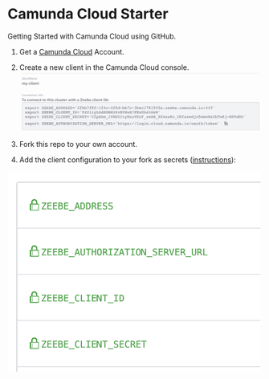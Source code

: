 # Camunda Cloud Starter

Getting Started with Camunda Cloud using GitHub.

1. Get a [Camunda Cloud](https://camunda.io) Account.
2. Create a new client in the Camunda Cloud console.
![](img/client-config.png)

3. Fork this repo to your own account.
4. Add the client configuration to your fork as secrets ([instructions](https://help.github.com/en/actions/configuring-and-managing-workflows/creating-and-storing-encrypted-secrets#creating-encrypted-secrets)):

![](img/secrets.png)

